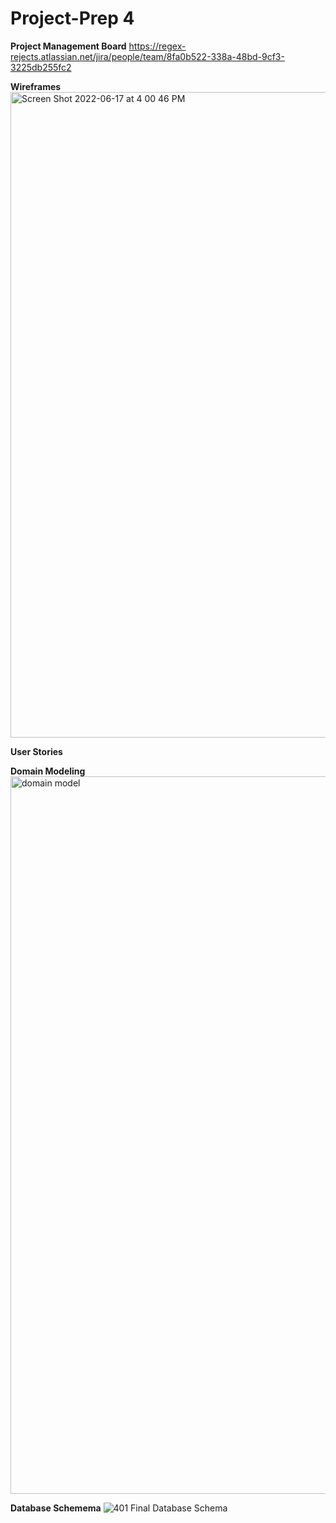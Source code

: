 # Project-Prep 4

**Project Management Board**
https://regex-rejects.atlassian.net/jira/people/team/8fa0b522-338a-48bd-9cf3-3225db255fc2

**Wireframes**
<img width="1033" alt="Screen Shot 2022-06-17 at 4 00 46 PM" src="https://user-images.githubusercontent.com/91853244/174410813-7044ead6-09fd-4025-9512-eab647157098.png">


**User Stories**


**Domain Modeling**
<img width="1148" alt="domain model" src="https://user-images.githubusercontent.com/91853244/174410343-1e59fee0-c56c-412e-9b5b-f9717b495c95.png">

**Database Schemema** 
![401 Final Database Schema](https://user-images.githubusercontent.com/91853244/174410421-aa1f4046-83b0-4377-b21f-a03bf4072702.png)



